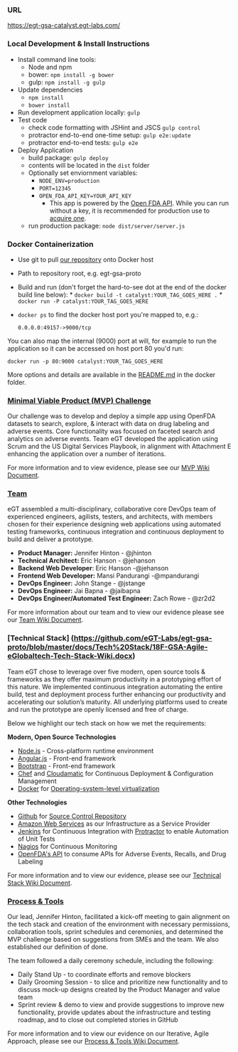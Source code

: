 ### URL 
https://egt-gsa-catalyst.egt-labs.com/

### Local Development & Install Instructions

* Install command line tools:
  *  Node and npm
  *  bower: `npm install -g bower`
  *  gulp: `npm install -g gulp`
* Update dependencies
  *  `npm install`
  *  `bower install`
* Run development application locally: `gulp`
* Test code
  *  check code formatting with JSHint and JSCS  `gulp control` 
  *  protractor end-to-end one-time setup: `gulp e2e:update`
  *  protractor end-to-end tests: `gulp e2e`
* Deploy Application
  * build package: `gulp deploy`
  * contents will be located in the `dist` folder
  * Optionally set enviornment variables:
    * `NODE_ENV=production`
    * `PORT=12345`
    * `OPEN_FDA_API_KEY=YOUR_API_KEY`
      * This app is powered by the [Open FDA API](https://open.fda.gov/). While you can run without a key, it is recommended for production use to [acquire one](https://open.fda.gov/api/reference/#authentication).
  * run production package: `node dist/server/server.js`

### Docker Containerization
  *  Use git to pull [our repository](https://github.com/eGT-Labs/egt-gsa-proto) onto Docker host
  *  Path to repository root, e.g. egt-gsa-proto
  *  Build and run (don't forget the hard-to-see dot at the end of the docker build line below):
  	*  `docker build -t catalyst:YOUR_TAG_GOES_HERE .`
  	*  `docker run -P catalyst:YOUR_TAG_GOES_HERE`
  * `docker ps` to find the docker host port you're mapped to, e.g.:

    `0.0.0.0:49157->9000/tcp`

You can also map the internal (9000) port at will, for example to run the application so it can be accessed on host port 80 you'd run:

```docker run -p 80:9000 catalyst:YOUR_TAG_GOES_HERE```

More options and details are available in the [README.md](https://github.com/eGT-Labs/egt-gsa-proto/blob/master/docker/README.md) in the docker folder.

### [Minimal Viable Product (MVP) Challenge](https://github.com/eGT-Labs/egt-gsa-proto/blob/master/docs/MVP/18F-GSA-Agile-eGlobaltech-Minimum-Viable-Product-Wiki.docx)
Our challenge was to develop and deploy a simple app using OpenFDA datasets to search, explore, & interact with data on drug labeling and adverse events. Core functionality was focused on faceted search and analytics on adverse events. Team eGT  developed the application using Scrum and the US Digital Services Playbook, in alignment with Attachment E enhancing the application over a number of iterations.

For more information and to view evidence, please see our [MVP Wiki Document](https://github.com/eGT-Labs/egt-gsa-proto/blob/master/docs/MVP/18F-GSA-Agile-eGlobaltech-Minimum-Viable-Product-Wiki.docx).

### [Team](https://github.com/eGT-Labs/egt-gsa-proto/blob/master/docs/18F-GSA-Agile-eGlobaltech-Team-Wiki.docx)
eGT assembled a multi-disciplinary, collaborative core DevOps team of experienced engineers, agilists, testers,  and architects, with members chosen for their experience designing web applications using automated testing frameworks, continuous integration and continuous deployment to build and deliver a prototype.

- **Product Manager:** Jennifer Hinton - @jhinton
- **Technical Architect:** Eric Hanson - @jehanson
- **Backend Web Developer**: Eric Hanson -@jehanson
- **Frontend Web Developer:** Mansi Pandurangi -@mpandurangi 
- **DevOps Engineer:** John Stange - @jstange
- **DevOps Engineer:** Jai Bapna - @jaibapna
- **DevOps Engineer/Automated Test Engineer:** Zach Rowe - @zr2d2
 
For more information about our team and to view our evidence please see our [Team Wiki Document](https://github.com/eGT-Labs/egt-gsa-proto/blob/master/docs/18F-GSA-Agile-eGlobaltech-Team-Wiki.docx).

### [Technical Stack] (https://github.com/eGT-Labs/egt-gsa-proto/blob/master/docs/Tech%20Stack/18F-GSA-Agile-eGlobaltech-Tech-Stack-Wiki.docx) 
Team eGT chose to leverage over five modern, open source tools & frameworks as they offer maximum productivity in a prototyping effort of this nature. We implemented continuous integration automating the entire build, test and deployment process further enhancing our productivity and accelerating our solution’s maturity. All underlying platforms used to create and run the prototype are openly licensed and free of charge.

Below we highlight our tech stack on how we met the requirements: 

**Modern, Open Source Technologies**
-	[Node.js](https://github.com/joyent/node/blob/master/LICENSE) - Cross-platform runtime environment
-	[Angular.js](https://github.com/angular-app/angular-app/blob/master/LICENSE) - Front-end framework
-	[Bootstrap](https://github.com/twbs/bootstrap/blob/master/LICENSE) - Front-end framework
-	[Chef](https://github.com/chef/chef/blob/master/LICENSE) and [Cloudamatic](https://github.com/cloudamatic/cloudamatic/blob/master/LICENSE.md) for Continuous Deployment & Configuration Management
-	[Docker](https://github.com/docker/docker/blob/master/LICENSE) for [Operating-system-level virtualization](https://github.com/eGT-Labs/egt-gsa-proto/blob/master/docker/README.md)

**Other Technologies**
-	[Github](http://www.github.com) for [Source Control Repository](https://github.com/eGT-Labs/egt-gsa-proto/)
-	[Amazon Web Services](http://aws.amazon.com/) as our Infrastructure as a Service Provider
-	[Jenkins](https://github.com/kohsuke/hudson/blob/master/LICENSE.txt) for Continuous Integration with 	[Protractor](https://github.com/angular/protractor/blob/master/LICENSE) to enable Automation of Unit Tests
-	[Nagios](https://assets.nagios.com/licenses/nagios_open_software_license.txt) for Continuous Monitoring
-	[OpenFDA's API](open.fda.gov) to consume APIs for Adverse Events, Recalls, and Drug Labeling


For more information and to view our evidence, please see our [Technical Stack Wiki Document](https://github.com/eGT-Labs/egt-gsa-proto/blob/master/docs/Tech%20Stack/18F-GSA-Agile-eGlobaltech-Tech-Stack-Wiki.docx).

### [Process & Tools](https://github.com/eGT-Labs/egt-gsa-proto/blob/master/docs/Process%20and%20Tools/18F-GSA-Agile-eGlobaltech-Process-Tools-Wiki.docx)
Our lead, Jennifer Hinton, facilitated a kick-off meeting to gain alignment on the tech stack and creation of the environment with necessary permissions, collaboration tools, sprint schedules and ceremonies, and determined the MVP challenge based on suggestions from SMEs and the team. We also established our definition of done. 
 
The team followed a daily ceremony schedule, including the following:
-	Daily Stand Up - to coordinate efforts and remove blockers
-	Daily Grooming Session - to slice and prioritize new functionality and to discuss mock-up designs created by the Product Manager and value team
-	Sprint review & demo to view and provide suggestions to improve new functionality, provide updates about the infrastructure and testing roadmap, and to close out completed stories in GitHub 

For more information and to view our evidence on our Iterative, Agile Approach, please see our [Process & Tools Wiki Document](https://github.com/eGT-Labs/egt-gsa-proto/blob/master/docs/Process%20and%20Tools/18F-GSA-Agile-eGlobaltech-Process-Tools-Wiki.docx).

 
